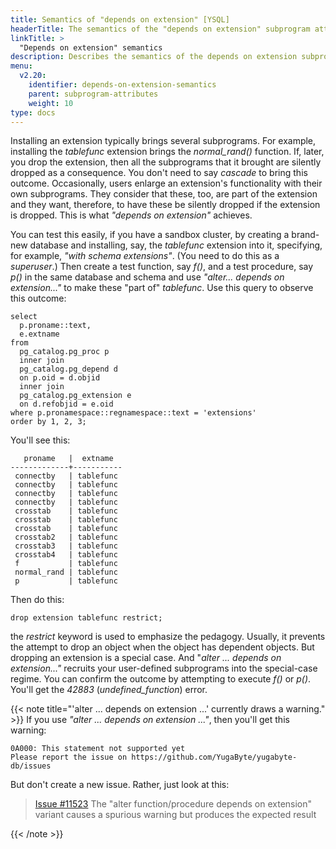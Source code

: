 ```yaml
---
title: Semantics of "depends on extension" [YSQL]
headerTitle: The semantics of the "depends on extension" subprogram attribute
linkTitle: >
  "Depends on extension" semantics
description: Describes the semantics of the depends on extension subprogram attribute [YSQL].
menu:
  v2.20:
    identifier: depends-on-extension-semantics
    parent: subprogram-attributes
    weight: 10
type: docs
---
```


Installing an extension typically brings several subprograms. For example, installing the _tablefunc_ extension brings the _normal_rand()_ function. If, later, you drop the extension, then all the subprograms that it brought are silently dropped as a consequence. You don't need to say _cascade_ to bring this outcome. Occasionally, users enlarge an extension's functionality with their own subprograms. They consider that these, too, are part of the extension and they want, therefore, to have these be silently dropped if the extension is dropped. This is what _"depends on extension"_ achieves.

You can test this easily, if you have a sandbox cluster, by creating a brand-new database and installing, say, the _tablefunc_ extension into it, specifying, for example, _"with schema extensions"_. (You need to do this as a _superuser_.) Then create a test function, say _f()_, and a test procedure, say _p()_ in the same database and schema and use _"alter... depends on extension..."_ to make these "part of" _tablefunc_. Use this query to observe this outcome:

```plpgsql
select
  p.proname::text,
  e.extname
from
  pg_catalog.pg_proc p
  inner join
  pg_catalog.pg_depend d
  on p.oid = d.objid
  inner join
  pg_catalog.pg_extension e
  on d.refobjid = e.oid
where p.pronamespace::regnamespace::text = 'extensions'
order by 1, 2, 3;
```

You'll see this:

```output
   proname   |  extname
-------------+-----------
 connectby   | tablefunc
 connectby   | tablefunc
 connectby   | tablefunc
 connectby   | tablefunc
 crosstab    | tablefunc
 crosstab    | tablefunc
 crosstab    | tablefunc
 crosstab2   | tablefunc
 crosstab3   | tablefunc
 crosstab4   | tablefunc
 f           | tablefunc
 normal_rand | tablefunc
 p           | tablefunc
```

Then do this:

```plpgsql
drop extension tablefunc restrict;
```

the _restrict_ keyword is used to emphasize the pedagogy. Usually, it prevents the attempt to drop an object when the object has dependent objects. But dropping an extension is a special case. And "_alter ... depends on extension..."_ recruits your user-defined subprograms into the special-case regime. You can confirm the outcome by attempting to execute _f()_ or _p()_. You'll get the _42883_ (_undefined_function_) error.

{{< note title="'alter ... depends on extension ...' currently draws a warning." >}}
If you use _"alter ... depends on extension ..."_, then you'll get this warning:

```output
0A000: This statement not supported yet
Please report the issue on https://github.com/YugaByte/yugabyte-db/issues
```

But don't create a new issue. Rather, just look at this:

> [Issue #11523](https://github.com/yugabyte/yugabyte-db/issues/11523) The "alter function/procedure depends on extension" variant causes a spurious warning but produces the expected result

{{< /note >}}
